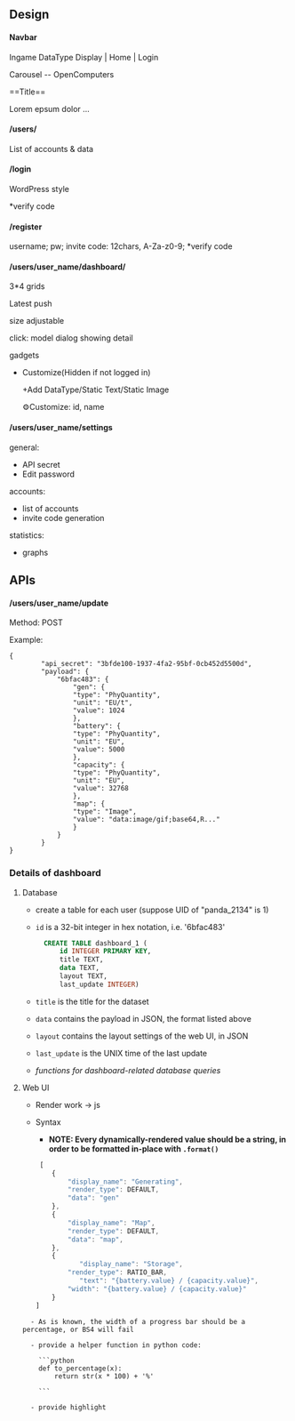 ## Design

#### Navbar

Ingame DataType Display | 	Home  	| Login

Carousel -- OpenComputers

==Title==

Lorem epsum dolor ...

#### /users/

List of accounts & data

#### /login

WordPress style

*verify code

#### /register

username; pw; invite code: 12chars, A-Za-z0-9; *verify code

#### /users/user_name/dashboard/

3*4 grids

Latest push

size adjustable

click: model dialog showing detail

gadgets

- Customize(Hidden if not logged in)

  +Add DataType/Static Text/Static Image

  ⚙Customize: id, name

#### /users/user_name/settings

general:

- API secret
- Edit password

accounts:

- list of accounts
- invite code generation

statistics:

- graphs

## APIs

#### /users/user_name/update

Method: POST

Example:

```
{
    	"api_secret": "3bfde100-1937-4fa2-95bf-0cb452d5500d",
    	"payload": {
            "6bfac483": {
                "gen": {
                "type": "PhyQuantity",
                "unit": "EU/t",
                "value": 1024
                },
                "battery": {
                "type": "PhyQuantity",
                "unit": "EU",
                "value": 5000
                },
                "capacity": {
                "type": "PhyQuantity",
                "unit": "EU",
                "value": 32768
                },
                "map": {
                "type": "Image",
                "value": "data:image/gif;base64,R..."
                }
            }
        }
}

```



### Details of dashboard

1. Database

   - create a table for each user (suppose UID of "panda_2134" is 1)

   - `id` is a 32-bit integer in hex notation, i.e. '6bfac483'

     ```sql
       CREATE TABLE dashboard_1 (
           id INTEGER PRIMARY KEY, 
           title TEXT, 
           data TEXT, 
           layout TEXT,
           last_update INTEGER)
     ```

   - `title` is the title for the dataset
   - `data` contains the payload in JSON, the format listed above
   - `layout` contains the layout settings of the web UI, in JSON
   - `last_update` is the UNIX time of the last update
   - *functions for dashboard-related database queries*

2. Web UI

   - Render work -> js

   - Syntax

     - **NOTE: Every dynamically-rendered value should be a string, in order to be formatted in-place with `.format()`**
   
     ```javascript
      [
         {
             "display_name": "Generating",
             "render_type": DEFAULT,
             "data": "gen"
         },
         {
             "display_name": "Map",
             "render_type": DEFAULT,
             "data": "map",
         },
         {
        		"display_name": "Storage",
             "render_type": RATIO_BAR,
        		"text": "{battery.value} / {capacity.value}",
             "width": "{battery.value} / {capacity.value}"
         }
     ]
   ```
     - As is known, the width of a progress bar should be a percentage, or BS4 will fail
   
     - provide a helper function in python code:
     
       ```python
       def to_percentage(x):
           return str(x * 100) + '%'
       
       ```
     
     - provide highlight

